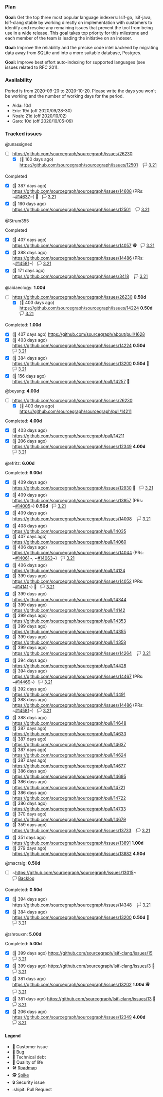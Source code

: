 ### Plan

**Goal:** Get the top three most popular language indexers: lsif-go, lsif-java, lsif-clang stable by working directly on implementation with customers to identify and resolve any remaining issues that prevent the tool from being use in a wide release. This goal takes top priority for this milestone and each member of the team is leading the initiative on an indexer. 

**Goal:** Improve the reliability and the precise code intel backend by migrating data away from SQLite and into a more suitable database, Postgres.

**Goal:** Improve best effort auto-indexing for supported languages (see issues related to RFC 201).

### Availability

Period is from 2020-09-20 to 2020-10-20. Please write the days you won't be working and the number of working days for the period.

* Aida: 10d
* Eric: 19d (off 2020/09/28-30)
* Noah: 21d (off 2020/10/02)
* Garo: 10d (off 2020/10/05-09)

### Tracked issues

<!-- BEGIN WORK -->
<!-- BEGIN ASSIGNEE:  -->
@unassigned

- [ ] https://github.com/sourcegraph/sourcegraph/issues/26230 
  - [x] (🏁 160 days ago) https://github.com/sourcegraph/sourcegraph/issues/12501    🏳️ [3.21](https://github.com/sourcegraph/sourcegraph/milestone/46)

Completed
- [x] (🏁 387 days ago) https://github.com/sourcegraph/sourcegraph/issues/14608 (PRs: ~[#14637](https://github.com/sourcegraph/sourcegraph/pull/14637)~) 🧶   🏳️ [3.21](https://github.com/sourcegraph/sourcegraph/milestone/46)
- [x] (🏁 160 days ago) https://github.com/sourcegraph/sourcegraph/issues/12501    🏳️ [3.21](https://github.com/sourcegraph/sourcegraph/milestone/46)
<!-- END ASSIGNEE -->

<!-- BEGIN ASSIGNEE: Strum355 -->
@Strum355


Completed
- [x] (🏁 407 days ago) https://github.com/sourcegraph/sourcegraph/issues/14057  🕵️   🏳️ [3.21](https://github.com/sourcegraph/sourcegraph/milestone/46)
- [x] (🏁 388 days ago) https://github.com/sourcegraph/sourcegraph/issues/14486 (PRs: ~[#14581](https://github.com/sourcegraph/sourcegraph/pull/14581)~)   🏳️ [3.21](https://github.com/sourcegraph/sourcegraph/milestone/46)
- [x] (🏁 171 days ago) https://github.com/sourcegraph/sourcegraph/issues/3418    🏳️ [3.21](https://github.com/sourcegraph/sourcegraph/milestone/46)
<!-- END ASSIGNEE -->

<!-- BEGIN ASSIGNEE: aidaeology -->
@aidaeology: __1.00d__

- [ ] https://github.com/sourcegraph/sourcegraph/issues/26230  __0.50d__
  - [x] (🏁 403 days ago) https://github.com/sourcegraph/sourcegraph/issues/14224  __0.50d__   🏳️ [3.21](https://github.com/sourcegraph/sourcegraph/milestone/46)

Completed: __1.00d__
- [x] (🏁 407 days ago) https://github.com/sourcegraph/about/pull/1628 
- [x] (🏁 403 days ago) https://github.com/sourcegraph/sourcegraph/issues/14224  __0.50d__   🏳️ [3.21](https://github.com/sourcegraph/sourcegraph/milestone/46)
- [x] (🏁 384 days ago) https://github.com/sourcegraph/sourcegraph/issues/13200  __0.50d__ 🐛   🏳️ [3.21](https://github.com/sourcegraph/sourcegraph/milestone/46)
- [x] (🏁 156 days ago) https://github.com/sourcegraph/sourcegraph/pull/14257 🧶
<!-- END ASSIGNEE -->

<!-- BEGIN ASSIGNEE: beyang -->
@beyang: __4.00d__

- [ ] https://github.com/sourcegraph/sourcegraph/issues/26230 
  - [x] (🏁 403 days ago) https://github.com/sourcegraph/sourcegraph/pull/14211 

Completed: __4.00d__
- [x] (🏁 403 days ago) https://github.com/sourcegraph/sourcegraph/pull/14211 
- [x] (🏁 206 days ago) https://github.com/sourcegraph/sourcegraph/issues/12349  __4.00d__   🏳️ [3.21](https://github.com/sourcegraph/sourcegraph/milestone/46)
<!-- END ASSIGNEE -->

<!-- BEGIN ASSIGNEE: efritz -->
@efritz: __6.00d__


Completed: __6.00d__
- [x] (🏁 409 days ago) https://github.com/sourcegraph/sourcegraph/issues/12930  🐛   🏳️ [3.21](https://github.com/sourcegraph/sourcegraph/milestone/46)
- [x] (🏁 409 days ago) https://github.com/sourcegraph/sourcegraph/issues/13957 (PRs: ~[#14005](https://github.com/sourcegraph/sourcegraph/pull/14005)~) __0.50d__   🏳️ [3.21](https://github.com/sourcegraph/sourcegraph/milestone/46)
- [x] (🏁 409 days ago) https://github.com/sourcegraph/sourcegraph/issues/14008    🏳️ [3.21](https://github.com/sourcegraph/sourcegraph/milestone/46)
- [x] (🏁 408 days ago) https://github.com/sourcegraph/sourcegraph/pull/14035 
- [x] (🏁 407 days ago) https://github.com/sourcegraph/sourcegraph/pull/14060 
- [x] (🏁 406 days ago) https://github.com/sourcegraph/sourcegraph/issues/14044 (PRs: ~[#14061](https://github.com/sourcegraph/sourcegraph/pull/14061)~, ~[#14063](https://github.com/sourcegraph/sourcegraph/pull/14063)~)   🏳️ [3.21](https://github.com/sourcegraph/sourcegraph/milestone/46)
- [x] (🏁 406 days ago) https://github.com/sourcegraph/sourcegraph/pull/14124 
- [x] (🏁 399 days ago) https://github.com/sourcegraph/sourcegraph/issues/14052 (PRs: ~[#14141](https://github.com/sourcegraph/sourcegraph/pull/14141)~) 🐛   🏳️ [3.21](https://github.com/sourcegraph/sourcegraph/milestone/46)
- [x] (🏁 399 days ago) https://github.com/sourcegraph/sourcegraph/pull/14344 
- [x] (🏁 399 days ago) https://github.com/sourcegraph/sourcegraph/pull/14142 
- [x] (🏁 399 days ago) https://github.com/sourcegraph/sourcegraph/pull/14353 
- [x] (🏁 399 days ago) https://github.com/sourcegraph/sourcegraph/pull/14355 
- [x] (🏁 399 days ago) https://github.com/sourcegraph/sourcegraph/pull/14358 
- [x] (🏁 399 days ago) https://github.com/sourcegraph/sourcegraph/issues/14264    🏳️ [3.21](https://github.com/sourcegraph/sourcegraph/milestone/46)
- [x] (🏁 394 days ago) https://github.com/sourcegraph/sourcegraph/pull/14428 
- [x] (🏁 394 days ago) https://github.com/sourcegraph/sourcegraph/issues/14467 (PRs: ~[#14469](https://github.com/sourcegraph/sourcegraph/pull/14469)~)   🏳️ [3.21](https://github.com/sourcegraph/sourcegraph/milestone/46)
- [x] (🏁 392 days ago) https://github.com/sourcegraph/sourcegraph/pull/14491 
- [x] (🏁 388 days ago) https://github.com/sourcegraph/sourcegraph/issues/14486 (PRs: ~[#14581](https://github.com/sourcegraph/sourcegraph/pull/14581)~)   🏳️ [3.21](https://github.com/sourcegraph/sourcegraph/milestone/46)
- [x] (🏁 388 days ago) https://github.com/sourcegraph/sourcegraph/pull/14648 
- [x] (🏁 387 days ago) https://github.com/sourcegraph/sourcegraph/pull/14633 
- [x] (🏁 387 days ago) https://github.com/sourcegraph/sourcegraph/pull/14637 
- [x] (🏁 387 days ago) https://github.com/sourcegraph/sourcegraph/pull/14624 
- [x] (🏁 387 days ago) https://github.com/sourcegraph/sourcegraph/pull/14677 
- [x] (🏁 386 days ago) https://github.com/sourcegraph/sourcegraph/pull/14695 
- [x] (🏁 386 days ago) https://github.com/sourcegraph/sourcegraph/pull/14721 
- [x] (🏁 386 days ago) https://github.com/sourcegraph/sourcegraph/pull/14722 
- [x] (🏁 386 days ago) https://github.com/sourcegraph/sourcegraph/pull/14733 
- [x] (🏁 370 days ago) https://github.com/sourcegraph/sourcegraph/pull/14679 
- [x] (🏁 359 days ago) https://github.com/sourcegraph/sourcegraph/issues/13733    🏳️ [3.21](https://github.com/sourcegraph/sourcegraph/milestone/46)
- [x] (🏁 351 days ago) https://github.com/sourcegraph/sourcegraph/issues/13891  __1.00d__
- [x] (🏁 279 days ago) https://github.com/sourcegraph/sourcegraph/issues/13882  __4.50d__
<!-- END ASSIGNEE -->

<!-- BEGIN ASSIGNEE: macraig -->
@macraig: __0.50d__

- [ ] ~https://github.com/sourcegraph/sourcegraph/issues/13015~    🏳️ [Backlog](https://github.com/sourcegraph/sourcegraph/milestone/5)

Completed: __0.50d__
- [x] (🏁 394 days ago) https://github.com/sourcegraph/sourcegraph/issues/14348    🏳️ [3.21](https://github.com/sourcegraph/sourcegraph/milestone/46)
- [x] (🏁 384 days ago) https://github.com/sourcegraph/sourcegraph/issues/13200  __0.50d__ 🐛   🏳️ [3.21](https://github.com/sourcegraph/sourcegraph/milestone/46)
<!-- END ASSIGNEE -->

<!-- BEGIN ASSIGNEE: shrouxm -->
@shrouxm: __5.00d__


Completed: __5.00d__
- [x] (🏁 399 days ago) https://github.com/sourcegraph/lsif-clang/issues/15    🏳️ [3.21](https://github.com/sourcegraph/lsif-clang/milestone/4)
- [x] (🏁 399 days ago) https://github.com/sourcegraph/lsif-clang/issues/3  🐛   🏳️ [3.21](https://github.com/sourcegraph/lsif-clang/milestone/4)
- [x] (🏁 381 days ago) https://github.com/sourcegraph/sourcegraph/issues/13202  __1.00d__ 🕵️   🏳️ [3.21](https://github.com/sourcegraph/sourcegraph/milestone/46)
- [x] (🏁 381 days ago) https://github.com/sourcegraph/lsif-clang/issues/13  🐛   🏳️ [3.21](https://github.com/sourcegraph/lsif-clang/milestone/4)
- [x] (🏁 206 days ago) https://github.com/sourcegraph/sourcegraph/issues/12349  __4.00d__   🏳️ [3.21](https://github.com/sourcegraph/sourcegraph/milestone/46)
<!-- END ASSIGNEE -->
<!-- END WORK -->

#### Legend

- 👩 Customer issue
- 🐛 Bug
- 🧶 Technical debt
- 🎩 Quality of life
- 🛠️ [Roadmap](https://docs.google.com/document/d/1cBsE9801DcBF9chZyMnxRdolqM_1c2pPyGQz15QAvYI/edit#heading=h.5nwl5fv52ess)
- 🕵️ [Spike](https://en.wikipedia.org/wiki/Spike_(software_development))
- 🔒 Security issue
- :shipit: Pull Request
